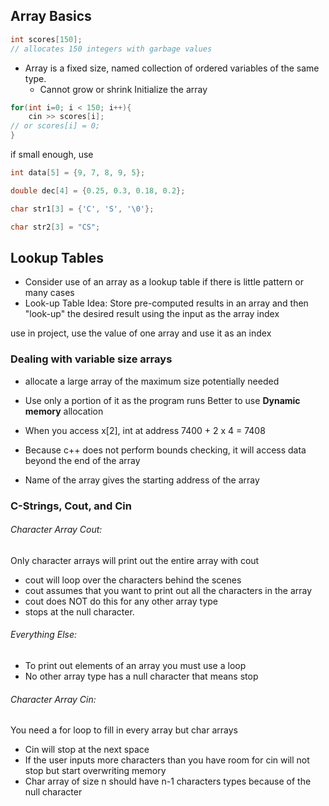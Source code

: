 ## Array Basics
```c++
int scores[150];
// allocates 150 integers with garbage values
```
- Array is a fixed size, named collection of ordered variables of the same type.
	- Cannot grow or shrink
Initialize the array
```c++
for(int i=0; i < 150; i++){
	cin >> scores[i];
// or scores[i] = 0;
}
```
if small enough, use
```c++
int data[5] = {9, 7, 8, 9, 5};
```

```c++
double dec[4] = {0.25, 0.3, 0.18, 0.2};
```

```c++
char str1[3] = {'C', 'S', '\0'};
```

```c++
char str2[3] = "CS";
```

## Lookup Tables
- Consider use of an array as a lookup table if there is little pattern or many cases
- Look-up Table Idea: Store pre-computed results in an array and then "look-up" the desired result using the input as the array index

use in project, use the value of one array and use it as an index

### Dealing with variable size arrays
- allocate a large array of the maximum size potentially needed 
- Use only a portion of it as the program runs
Better to use **Dynamic memory** allocation

- When you access x[2], int at address 7400 + 2 x 4 = 7408
- Because c++ does not perform bounds checking, it will access data beyond the end of the array
- Name of the array gives the starting address of the array

### C-Strings, Cout, and Cin
###### Character Array Cout:
Only character arrays will print out the entire array with cout
- cout will loop over the characters behind the scenes
- cout assumes that you want to print out all the characters in the array
- cout does NOT do this for any other array type
- stops at the null character.

###### Everything Else:
- To print out elements of an array you must use a loop
- No other array type has a null character that means stop

###### Character Array Cin:
You need a for loop to fill in every array but char arrays
- Cin will stop at the next space
- If the user inputs more characters than you have room for cin will not stop but start overwriting memory
- Char array of size n should have n-1 characters types because of the null character

